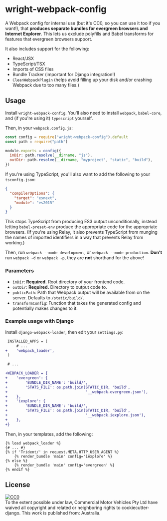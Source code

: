 # wright-webpack-config

A Webpack config for internal use (but it's CC0, so you can use it too if you want!), that **produces separate bundles for evergreen browsers and Internet Explorer**. This lets us exclude polyfills and Babel transforms for features that evergreen browsers support.

It also includes support for the following:

- React/JSX
- TypeScript/TSX
- Imports of CSS files
- Bundle Tracker (important for Django integration!)
- `CleanWebpackPlugin` (helps avoid filling up your disk and/or crashing Webpack due to too many files.)

## Usage

Install `wright-webpack-config`. You'll also need to install `webpack`, `babel-core`, and (if you're using it) `typescript` yourself.

Then, in your `webpack.config.js`:

```js
const config = require("wright-webpack-config").default
const path = require("path")

module.exports = config({
  inDir: path.resolve(__dirname, "js"),
  outDir: path.resolve(__dirname, "myproject", "static", "build"),
})
```

If you're using TypeScript, you'll also want to add the following to your `tsconfig.json`:

```json
{
  "compilerOptions": {
    "target": "esnext",
    "module": "es2015"
  }
}
```

This stops TypeScript from producing ES3 output unconditionally, instead letting `babel-preset-env` produce the appropriate code for the appropriate browsers. (If you're using Relay, it also prevents TypeScript from munging the names of imported identifiers in a way that prevents Relay from working.)

Then, run `webpack --mode development`, or `webpack --mode production`. **Don't** run `webpack -d` or `webpack -p`, they are **not** shorthand for the above!

### Parameters

- `inDir`: **Required.** Root directory of your frontend code.
- `outDir`: **Required.** Directory to output code to.
- `publicPath`: Path that Webpack output will be available from on the server. Defaults to `/static/build/`.
- `transformConfig`: Function that takes the generated config and potentially makes changes to it.

### Example usage with Django

Install `django-webpack-loader`, then edit your `settings.py`:

```diff
 INSTALLED_APPS = (
     # ...
+    'webpack_loader',
 )

 # ...

+WEBPACK_LOADER = {
+    'evergreen': {
+        'BUNDLE_DIR_NAME': 'build/',
+        'STATS_FILE': os.path.join(STATIC_DIR, 'build',
+                                   '__webpack.evergreen.json'),
+    },
+    'iexplore': {
+        'BUNDLE_DIR_NAME': 'build/',
+        'STATS_FILE': os.path.join(STATIC_DIR, 'build',
+                                   '__webpack.iexplore.json'),
+    },
+}
```

Then, in your templates, add the following:

```django
{% load webpack_loader %}
{# ... #}
{% if 'Trident/' in request.META.HTTP_USER_AGENT %}
    {% render_bundle 'main' config='iexplore' %}
{% else %}
    {% render_bundle 'main' config='evergreen' %}
{% endif %}
```

## License

<p xmlns:dct="http://purl.org/dc/terms/" xmlns:vcard="http://www.w3.org/2001/vcard-rdf/3.0#">
  <a rel="license"
     href="http://creativecommons.org/publicdomain/zero/1.0/">
    <img src="http://i.creativecommons.org/p/zero/1.0/88x31.png" style="border-style: none;" alt="CC0" />
  </a>
  <br />
  To the extent possible under law,
  <span resource="[_:publisher]" rel="dct:publisher">
    <span property="dct:title">Commercial Motor Vehicles Pty Ltd</span></span>
  have waived all copyright and related or neighboring rights to
  <span property="dct:title">cookiecutter-django</span>.
This work is published from:
<span property="vcard:Country" datatype="dct:ISO3166"
      content="AU" about="[_:publisher]">
  Australia</span>.
</p>
